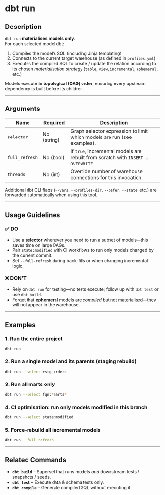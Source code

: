 # dbt run

## Description  
`dbt run` **materialises models only**.  
For each selected model dbt:

1. Compiles the model’s SQL (including Jinja templating)  
2. Connects to the current target warehouse (as defined in `profiles.yml`)  
3. Executes the compiled SQL to create / update the relation according to its chosen _materialisation strategy_ (`table`, `view`, `incremental`, `ephemeral`, etc.)  

Models execute **in topological (DAG) order**, ensuring every upstream dependency is built before its children.

---

## Arguments  

| Name | Required | Description |
|------|----------|-------------|
| `selector` | No (string) | Graph selector expression to limit which models are run (see examples). |
| `full_refresh` | No (bool) | If `true`, incremental models are rebuilt from scratch with `INSERT … OVERWRITE`. |
| `threads` | No (int) | Override number of warehouse connections for this invocation. |

Additional dbt CLI flags (`--vars`, `--profiles-dir`, `--defer`, `--state`, etc.) are forwarded automatically when using this tool.

---

## Usage Guidelines  

### ✅ DO
* Use a **selector** whenever you need to run a subset of models—this saves time on large DAGs.
* Pair `state:modified` with CI workflows to run only models changed by the current commit.
* Set `--full-refresh` during back-fills or when changing incremental logic.

### ❌ DON’T
* Rely on `dbt run` for testing—no tests execute; follow up with `dbt test` or use `dbt build`.
* Forget that **ephemeral** models are _compiled_ but not materialised—they will not appear in the warehouse.

---

## Examples  

### 1. Run the entire project  
```bash
dbt run
```

### 2. Run a single model and its parents (staging rebuild)  
```bash
dbt run --select +stg_orders
```

### 3. Run all marts only  
```bash
dbt run --select fqn:*marts*
```

### 4. CI optimisation: run only models modified in this branch  
```bash
dbt run --select state:modified
```

### 5. Force-rebuild all incremental models  
```bash
dbt run --full-refresh
```

---

## Related Commands  

* **`dbt build`** – Superset that runs models _and_ downstream tests / snapshots / seeds.  
* **`dbt test`** – Execute data & schema tests only.  
* **`dbt compile`** – Generate compiled SQL without executing it.
